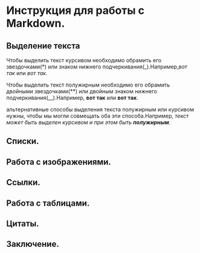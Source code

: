 # Инструкция для работы с Markdown.

## Выделение текста

Чтобы выделить текст курсивом необходимо обрамить его звездочками(*) или знаком нижнего подчеркивания(_).Например,*вот так* или _вот так_.

Чтобы выделить текст полужирным необходимо его обрамить двойными звездочками(**) или двойным знаком нижнего подчеркивания(__).Например, **вот так** или __вот так__.

альтернативные способы выделения текста полужирным или курсивом нужны, чтобы мы могли совмещать оба эти способа.Например, _текст может быть выделен курсивом и при этом быть **полужирным**_.
## Списки.

## Работа с изображениями.

## Ссылки.

## Работа с таблицами.

## Цитаты.

## Заключение.